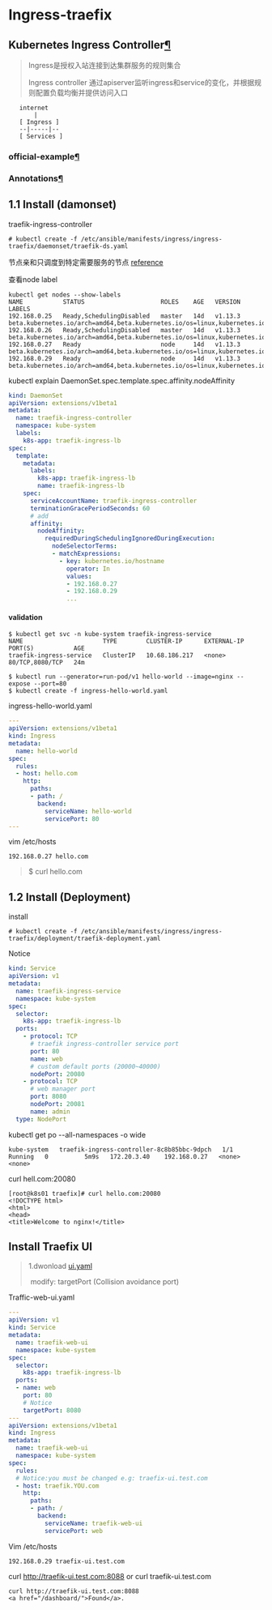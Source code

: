 # Ingress-traefix

## Kubernetes Ingress Controller[¶](https://docs.traefik.io/user-guide/kubernetes/#kubernetes-ingress-controller)

> Ingress是授权入站连接到达集群服务的规则集合
>
> Ingress controller 通过apiserver监听ingress和service的变化，并根据规则配置负载均衡并提供访问入口

```
   internet
       |
   [ Ingress ]
   --|-----|--
   [ Services ]
```

### official-example[¶](https://github.com/containous/traefik/tree/v1.7/examples/k8s)

### Annotations[¶](https://docs.traefik.io/configuration/backends/kubernetes/#annotations)

## 1.1 Install (damonset)

traefik-ingress-controller 

```shell
# kubectl create -f /etc/ansible/manifests/ingress/ingress-traefix/daemonset/traefik-ds.yaml
```

节点亲和只调度到特定需要服务的节点 [reference](https://kubernetes.io/docs/concepts/configuration/assign-pod-node/#affinity-and-anti-affinity)

查看node label

```shell
kubectl get nodes --show-labels
NAME           STATUS                     ROLES    AGE   VERSION   LABELS
192.168.0.25   Ready,SchedulingDisabled   master   14d   v1.13.3   beta.kubernetes.io/arch=amd64,beta.kubernetes.io/os=linux,kubernetes.io/hostname=192.168.0.25,kubernetes.io/role=master
192.168.0.26   Ready,SchedulingDisabled   master   14d   v1.13.3   beta.kubernetes.io/arch=amd64,beta.kubernetes.io/os=linux,kubernetes.io/hostname=192.168.0.26,kubernetes.io/role=master
192.168.0.27   Ready                      node     14d   v1.13.3   beta.kubernetes.io/arch=amd64,beta.kubernetes.io/os=linux,kubernetes.io/hostname=192.168.0.27,kubernetes.io/role=node
192.168.0.29   Ready                      node     14d   v1.13.3   beta.kubernetes.io/arch=amd64,beta.kubernetes.io/os=linux,kubernetes.io/hostname=192.168.0.29,kubernetes.io/role=node
```

kubectl explain DaemonSet.spec.template.spec.affinity.nodeAffinity

```yaml
kind: DaemonSet
apiVersion: extensions/v1beta1
metadata:
  name: traefik-ingress-controller
  namespace: kube-system
  labels:
    k8s-app: traefik-ingress-lb
spec:
  template:
    metadata:
      labels:
        k8s-app: traefik-ingress-lb
        name: traefik-ingress-lb
    spec:
      serviceAccountName: traefik-ingress-controller
      terminationGracePeriodSeconds: 60
      # add
      affinity:
        nodeAffinity:
          requiredDuringSchedulingIgnoredDuringExecution:
            nodeSelectorTerms:
            - matchExpressions:
              - key: kubernetes.io/hostname
                operator: In
                values:
                - 192.168.0.27
                - 192.168.0.29
                ...
```

#### validation

```shell
$ kubectl get svc -n kube-system traefik-ingress-service
NAME                      TYPE        CLUSTER-IP      EXTERNAL-IP   PORT(S)           AGE
traefik-ingress-service   ClusterIP   10.68.186.217   <none>        80/TCP,8080/TCP   24m

$ kubectl run --generator=run-pod/v1 hello-world --image=nginx --expose --port=80
$ kubectl create -f ingress-hello-world.yaml
```

ingress-hello-world.yaml

```yaml
---
apiVersion: extensions/v1beta1
kind: Ingress
metadata:
  name: hello-world
spec:
  rules:
  - host: hello.com
    http:
      paths:
      - path: /
        backend:
          serviceName: hello-world
          servicePort: 80
---
```

vim /etc/hosts

```
192.168.0.27 hello.com
```

> $ curl hello.com
>
> <head>
> <title>Welcome to nginx!</title>



## 1.2 Install (Deployment)

install

```shell
# kubectl create -f /etc/ansible/manifests/ingress/ingress-traefix/deployment/traefik-deployment.yaml
```

Notice

```yaml
kind: Service
apiVersion: v1
metadata:
  name: traefik-ingress-service
  namespace: kube-system
spec:
  selector:
    k8s-app: traefik-ingress-lb
  ports:
    - protocol: TCP
      # traefik ingress-controller service port
      port: 80
      name: web
      # custom default ports (20000~40000)
      nodePort: 20080
    - protocol: TCP
      # web manager port
      port: 8080
      nodePort: 20081
      name: admin
  type: NodePort
```

kubectl get po --all-namespaces -o wide

```
kube-system   traefik-ingress-controller-8c8b85bbc-9dpch   1/1     Running   0          5m9s   172.20.3.40    192.168.0.27   <none>           <none>
```

curl hell.com:20080

```
[root@k8s01 traefix]# curl hello.com:20080
<!DOCTYPE html>
<html>
<head>
<title>Welcome to nginx!</title>
```



## Install Traefix UI

> 1.dwonload [ui.yaml](https://github.com/containous/traefik/blob/v1.7/examples/k8s/ui.yaml)
>
> ​	modify: targetPort (Collision avoidance port)

Traffic-web-ui.yaml

```yaml
---
apiVersion: v1
kind: Service
metadata:
  name: traefik-web-ui
  namespace: kube-system
spec:
  selector:
    k8s-app: traefik-ingress-lb
  ports:
  - name: web
    port: 80
    # Notice 
    targetPort: 8080
---
apiVersion: extensions/v1beta1
kind: Ingress
metadata:
  name: traefik-web-ui
  namespace: kube-system
spec:
  rules:
  # Notice:you must be changed e.g: traefix-ui.test.com
  - host: traefik.YOU.com
    http:
      paths:
      - path: /
        backend:
          serviceName: traefik-web-ui
          servicePort: web
```

Vim /etc/hosts

```
192.168.0.29 traefix-ui.test.com
```

curl http://traefik-ui.test.com:8088  or curl traefik-ui.test.com

```
curl http://traefik-ui.test.com:8088
<a href="/dashboard/">Found</a>.
```

